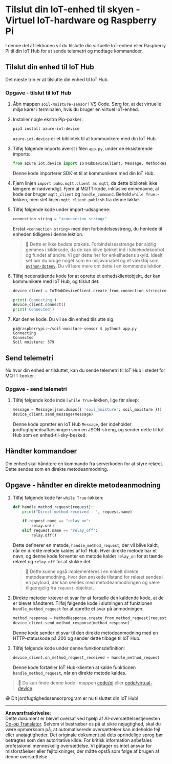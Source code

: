 <!--
CO_OP_TRANSLATOR_METADATA:
{
  "original_hash": "3ac42e284a7222c0e83d2d43231a364f",
  "translation_date": "2025-08-27T22:43:57+00:00",
  "source_file": "2-farm/lessons/4-migrate-your-plant-to-the-cloud/single-board-computer-connect-hub.md",
  "language_code": "da"
}
-->
# Tilslut din IoT-enhed til skyen - Virtuel IoT-hardware og Raspberry Pi

I denne del af lektionen vil du tilslutte din virtuelle IoT-enhed eller Raspberry Pi til din IoT Hub for at sende telemetri og modtage kommandoer.

## Tilslut din enhed til IoT Hub

Det næste trin er at tilslutte din enhed til IoT Hub.

### Opgave - tilslut til IoT Hub

1. Åbn mappen `soil-moisture-sensor` i VS Code. Sørg for, at det virtuelle miljø kører i terminalen, hvis du bruger en virtuel IoT-enhed.

1. Installer nogle ekstra Pip-pakker:

    ```sh
    pip3 install azure-iot-device
    ```

    `azure-iot-device` er et bibliotek til at kommunikere med din IoT Hub.

1. Tilføj følgende imports øverst i filen `app.py`, under de eksisterende imports:

    ```python
    from azure.iot.device import IoTHubDeviceClient, Message, MethodResponse
    ```

    Denne kode importerer SDK'et til at kommunikere med din IoT Hub.

1. Fjern linjen `import paho.mqtt.client as mqtt`, da dette bibliotek ikke længere er nødvendigt. Fjern al MQTT-kode, inklusive emnenavne, al kode der bruger `mqtt_client` og `handle_command`. Behold `while True:`-løkken, men slet linjen `mqtt_client.publish` fra denne løkke.

1. Tilføj følgende kode under import-udsagnene:

    ```python
    connection_string = "<connection string>"
    ```

    Erstat `<connection string>` med den forbindelsesstreng, du hentede til enheden tidligere i denne lektion.

    > 💁 Dette er ikke bedste praksis. Forbindelsesstrenge bør aldrig gemmes i kildekode, da de kan blive tjekket ind i kildekodekontrol og fundet af andre. Vi gør dette her for enkelhedens skyld. Ideelt set bør du bruge noget som en miljøvariabel og et værktøj som [`python-dotenv`](https://pypi.org/project/python-dotenv/). Du vil lære mere om dette i en kommende lektion.

1. Tilføj nedenstående kode for at oprette et enhedsklientobjekt, der kan kommunikere med IoT Hub, og tilslut det:

    ```python
    device_client = IoTHubDeviceClient.create_from_connection_string(connection_string)

    print('Connecting')
    device_client.connect()
    print('Connected')
    ```

1. Kør denne kode. Du vil se din enhed tilslutte sig.

    ```output
    pi@raspberrypi:~/soil-moisture-sensor $ python3 app.py 
    Connecting
    Connected
    Soil moisture: 379
    ```

## Send telemetri

Nu hvor din enhed er tilsluttet, kan du sende telemetri til IoT Hub i stedet for MQTT-broker.

### Opgave - send telemetri

1. Tilføj følgende kode inde i `while True`-løkken, lige før sleep:

    ```python
    message = Message(json.dumps({ 'soil_moisture': soil_moisture }))
    device_client.send_message(message)
    ```

    Denne kode opretter en IoT Hub `Message`, der indeholder jordfugtighedsaflæsningen som en JSON-streng, og sender dette til IoT Hub som en enhed-til-sky-besked.

## Håndter kommandoer

Din enhed skal håndtere en kommando fra serverkoden for at styre relæet. Dette sendes som en direkte metodeanmodning.

## Opgave - håndter en direkte metodeanmodning

1. Tilføj følgende kode før `while True`-løkken:

    ```python
    def handle_method_request(request):
        print("Direct method received - ", request.name)
    
        if request.name == "relay_on":
            relay.on()
        elif request.name == "relay_off":
            relay.off()    
    ```

    Dette definerer en metode, `handle_method_request`, der vil blive kaldt, når en direkte metode kaldes af IoT Hub. Hver direkte metode har et navn, og denne kode forventer en metode kaldet `relay_on` for at tænde relæet og `relay_off` for at slukke det.

    > 💁 Dette kunne også implementeres i en enkelt direkte metodeanmodning, hvor den ønskede tilstand for relæet sendes i en payload, der kan sendes med metodeanmodningen og være tilgængelig fra `request`-objektet.

1. Direkte metoder kræver et svar for at fortælle den kaldende kode, at de er blevet håndteret. Tilføj følgende kode i slutningen af funktionen `handle_method_request` for at oprette et svar på anmodningen:

    ```python
    method_response = MethodResponse.create_from_method_request(request, 200)
    device_client.send_method_response(method_response)
    ```

    Denne kode sender et svar til den direkte metodeanmodning med en HTTP-statuskode på 200 og sender dette tilbage til IoT Hub.

1. Tilføj følgende kode under denne funktionsdefinition:

    ```python
    device_client.on_method_request_received = handle_method_request
    ```

    Denne kode fortæller IoT Hub-klienten at kalde funktionen `handle_method_request`, når en direkte metode kaldes.

> 💁 Du kan finde denne kode i mappen [code/pi](../../../../../2-farm/lessons/4-migrate-your-plant-to-the-cloud/code/pi) eller [code/virtual-device](../../../../../2-farm/lessons/4-migrate-your-plant-to-the-cloud/code/virtual-device).

😀 Dit jordfugtighedssensorprogram er nu tilsluttet din IoT Hub!

---

**Ansvarsfraskrivelse**:  
Dette dokument er blevet oversat ved hjælp af AI-oversættelsestjenesten [Co-op Translator](https://github.com/Azure/co-op-translator). Selvom vi bestræber os på at sikre nøjagtighed, skal du være opmærksom på, at automatiserede oversættelser kan indeholde fejl eller unøjagtigheder. Det originale dokument på dets oprindelige sprog bør betragtes som den autoritative kilde. For kritisk information anbefales professionel menneskelig oversættelse. Vi påtager os intet ansvar for misforståelser eller fejltolkninger, der måtte opstå som følge af brugen af denne oversættelse.